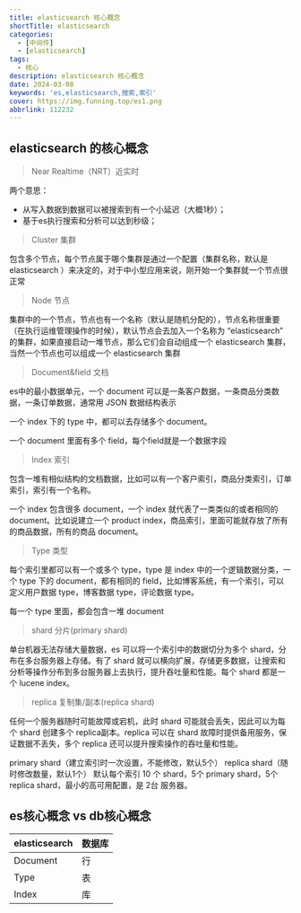 ```yaml
---
title: elasticsearch 核心概念
shortTitle: elasticsearch
categories:
  - [中间件]
  - [elasticsearch]
tags:
  - 核心
description: elasticsearch 核心概念
date: 2024-03-08
keywords: 'es,elasticsearch,搜索,索引'
cover: https://img.funning.top/es1.png
abbrlink: 112232
---
```


## elasticsearch 的核心概念
> Near Realtime（NRT）近实时

两个意思：
- 从写入数据到数据可以被搜索到有一个小延迟（大概1秒）；
- 基于es执行搜索和分析可以达到秒级；

> Cluster 集群

包含多个节点，每个节点属于哪个集群是通过一个配置（集群名称，默认是 elasticsearch ）来决定的，对于中小型应用来说，刚开始一个集群就一个节点很正常

> Node 节点

集群中的一个节点，节点也有一个名称（默认是随机分配的），节点名称很重要（在执行运维管理操作的时候），默认节点会去加入一个名称为 “elasticsearch” 的集群，如果直接启动一堆节点，那么它们会自动组成一个 elasticsearch 集群，当然一个节点也可以组成一个 elasticsearch 集群


> Document&field 文档

es中的最小数据单元，一个 document 可以是一条客户数据，一条商品分类数据，一条订单数据，通常用 JSON 数据结构表示

一个 index 下的 type 中，都可以去存储多个 document。

一个 document 里面有多个 field，每个field就是一个数据字段

> Index 索引

包含一堆有相似结构的文档数据，比如可以有一个客户索引，商品分类索引，订单索引，索引有一个名称。

一个 index 包含很多 document，一个 index 就代表了一类类似的或者相同的 document。比如说建立一个 product index，商品索引，里面可能就存放了所有的商品数据，所有的商品 document。

> Type 类型

每个索引里都可以有一个或多个 type，type 是 index 中的一个逻辑数据分类，一个 type 下的 document，都有相同的 field，比如博客系统，有一个索引，可以定义用户数据 type，博客数据 type，评论数据 type。

每一个 type 里面，都会包含一堆 document

> shard 分片(primary shard)

单台机器无法存储大量数据，es 可以将一个索引中的数据切分为多个 shard，分布在多台服务器上存储。有了 shard 就可以横向扩展，存储更多数据，让搜索和分析等操作分布到多台服务器上去执行，提升吞吐量和性能。每个 shard 都是一个 lucene index。

> replica 复制集/副本(replica shard)

任何一个服务器随时可能故障或宕机，此时 shard 可能就会丢失，因此可以为每个 shard 创建多个 replica副本。replica 可以在 shard 故障时提供备用服务，保证数据不丢失，多个 replica 还可以提升搜索操作的吞吐量和性能。

primary shard（建立索引时一次设置，不能修改，默认5个）
replica shard（随时修改数量，默认1个）
默认每个索引 10 个 shard，5个 primary shard，5个 replica shard，最小的高可用配置，是 2台 服务器。

## es核心概念 vs db核心概念

| elasticsearch | 数据库 |
|---------------|-----|
| Document      | 行   |
| Type          | 表   |
| Index         | 库   |
